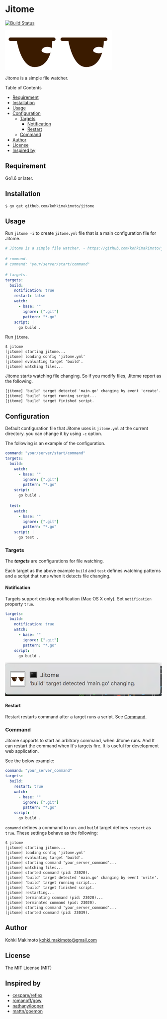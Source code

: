 # Jitome

[![Build Status](https://travis-ci.org/kohkimakimoto/jitome.svg?branch=master)](https://travis-ci.org/kohkimakimoto/jitome)

![logo.png](logo.png)

Jitome is a simple file watcher.

Table of Contents

* [Requirement](#requirement)
* [Installation](#installation)
* [Usage](#usage)
* [Configuration](#configuration)
  * [Targets](#targets)
    * [Notification](#notification)
    * [Restart](#restart)
  * [Command](#command)
* [Author](#author)
* [License](#license)
* [Inspired by](#inspired-by)

## Requirement

Go1.6 or later.

## Installation

```
$ go get github.com/kohkimakimoto/jitome
```

## Usage

Run `jitome -i` to create `jitome.yml` file that is a main configuration file for Jitome.

```yaml
# Jitome is a simple file watcher. - https://github.com/kohkimakimoto/jitome

# command.
# command: "your/server/start/command"

# targets.
targets:
  build:
    notification: true
    restart: false
    watch:
      - base: ""
        ignore: [".git"]
        pattern: "*.go"
    script: |
      go build .
```

Run `jitome`.

```
$ jitome
[jitome] starting jitome...
[jitome] loading config 'jitome.yml'
[jitome] evaluating target 'build'.
[jitome] watching files...
```

Jitome starts watching file changing. So if you modify files, Jitome report as the following.

```
[jitome] 'build' target detected 'main.go' changing by event 'create'.
[jitome] 'build' target running script...
[jitome] 'build' target finished script.
```

## Configuration

Default configuration file that Jitome uses is `jitome.yml` at the current directory. you can change it by using `-c` option.

The following is an example of the configuration.

```yaml
command: "your/server/start/command"
targets:
  build:
    watch:
      - base: ""
        ignore: [".git"]
        pattern: "*.go"
    script: |
      go build .

  test:
    watch:
      - base: ""
        ignore: [".git"]
        pattern: "*.go"
    script: |
      go test .
```

### Targets

The ***targets*** are configurations for file watching.

Each target as the above example `build` and `test` defines watching patterns and a script that runs when it detects file changing.

#### Notification

Targets support desktop notification (Mac OS X only). Set `notification` property `true`.

```yaml
targets:
  build:
    notification: true
    watch:
      - base: ""
        ignore: [".git"]
        pattern: "*.go"
    script: |
      go build .
```

![notification.png](notification.png)

#### Restart

Restart restarts command after a target runs a script. See [Command](#command).

### Command

Jitome supports to start an arbitrary command, when Jitome runs. And It can restart the command when It's targets fire. It is useful for development web application.

See the below example:

```yaml
command: "your_server_command"
targets:
  build:
    restart: true
    watch:
      - base: ""
        ignore: [".git"]
        pattern: "*.go"
    script: |
      go build .
```

`comamnd` defines a command to run. and `build` target defines `restart` as `true`. These settings behave as the following:

```
$ jitome   
[jitome] starting jitome...
[jitome] loading config 'jitome.yml'
[jitome] evaluating target 'build'.
[jitome] starting command 'your_server_command'...
[jitome] watching files...
[jitome] started command (pid: 23020).
[jitome] 'build' target detected 'main.go' changing by event 'write'.
[jitome] 'build' target running script...
[jitome] 'build' target finished script.
[jitome] restarting...
[jitome] terminating command (pid: 23020)...
[jitome] terminated command (pid: 23020).
[jitome] starting command 'your_server_command'...
[jitome] started command (pid: 23039).
```

## Author

Kohki Makimoto <kohki.makimoto@gmail.com>

## License

The MIT License (MIT)

## Inspired by

* [cespare/reflex](https://github.com/cespare/reflex)
* [romanoff/gow](https://github.com/romanoff/gow)
* [nathany/looper](https://github.com/nathany/looper)
* [mattn/goemon](https://github.com/mattn/goemon)
